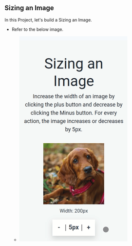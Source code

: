 ## Sizing an Image

In this Project, let's build a Sizing an Image.

- Refer to the below image.

    - ![sizing-an-image](image.png)